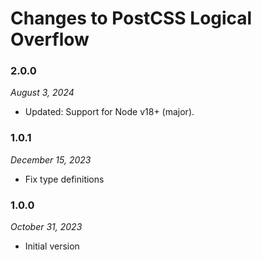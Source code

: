# Changes to PostCSS Logical Overflow

### 2.0.0

_August 3, 2024_

- Updated: Support for Node v18+ (major).

### 1.0.1

_December 15, 2023_

- Fix type definitions

### 1.0.0

_October 31, 2023_

- Initial version
